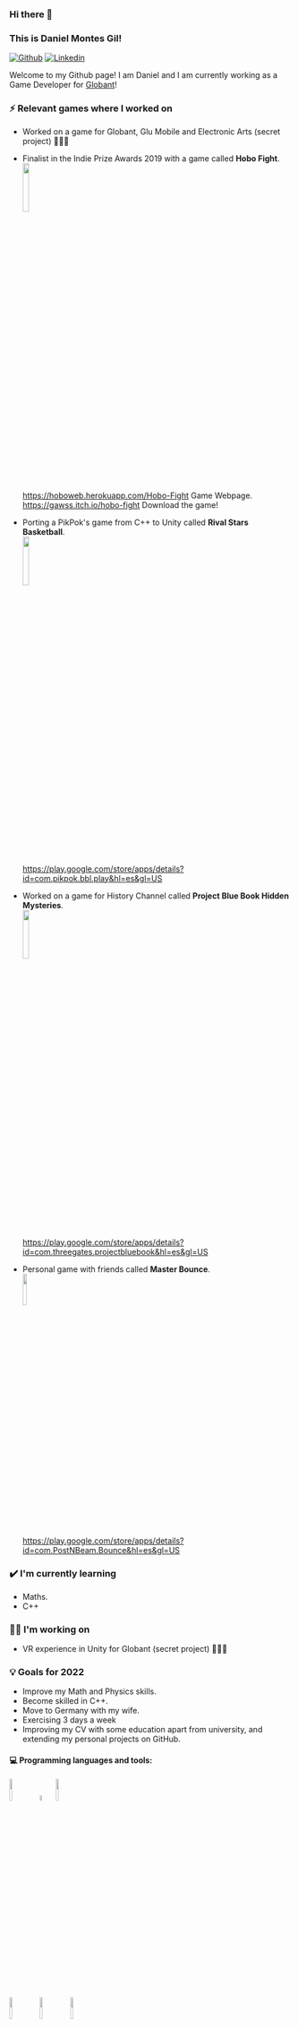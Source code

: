 ### Hi there 👋 
### This is Daniel Montes Gil!

[![Github](https://img.shields.io/badge/-Github-000?style=flat&logo=Github&logoColor=white)](https://github.com/Danielmontesgil)
[![Linkedin](https://img.shields.io/badge/-LinkedIn-blue?style=flat&logo=Linkedin&logoColor=white)](https://www.linkedin.com/in/danielmontesgil/)

Welcome to my Github page! I am Daniel and I am currently working as a Game Developer for [Globant](www.globant.com)!

### ⚡ Relevant games where I worked on
- Worked on a game for Globant, Glu Mobile and Electronic Arts (secret project) 🤫🤫🤫

- Finalist in the Indie Prize Awards 2019 with a game called <b>Hobo Fight</b>.
    <br />
    <img width="15%" src="https://user-images.githubusercontent.com/20919016/175407506-cfddeda6-4d46-4cb0-9764-ff4acf91d253.png">
    <br />
    https://hoboweb.herokuapp.com/Hobo-Fight Game Webpage.
    <br />
    https://gawss.itch.io/hobo-fight Download the game!
    
- Porting a PikPok's game from C++ to Unity called <b>Rival Stars Basketball</b>.
    <br />
    <img width="15%" src="https://user-images.githubusercontent.com/20919016/175407384-2a93144d-bc4e-48ed-9118-c609c4848181.png">
    <br />
    https://play.google.com/store/apps/details?id=com.pikpok.bbl.play&hl=es&gl=US
    
- Worked on a game for History Channel called <b>Project Blue Book Hidden Mysteries</b>.
    <br />
    <img width="15%" src="https://user-images.githubusercontent.com/20919016/175406771-3eaa3cbc-1636-4678-bb75-3897968879da.png">
    <br />
    https://play.google.com/store/apps/details?id=com.threegates.projectbluebook&hl=es&gl=US
    
- Personal game with friends called <b>Master Bounce</b>.
    <br />
    <img width="12%" src="https://user-images.githubusercontent.com/20919016/175406138-f68e9225-52a7-46c8-806b-1396fd9f7780.png">
    <br />
    https://play.google.com/store/apps/details?id=com.PostNBeam.Bounce&hl=es&gl=US

### ✔️ I'm currently learning
- Maths.
- C++

### 👩‍💻 I'm working on
- VR experience in Unity for Globant (secret project) 🤫🤫🤫

### 💡 Goals for 2022
- Improve my Math and Physics skills.
- Become skilled in C++.
- Move to Germany with my wife.
- Exercising 3 days a week
- Improving my CV with some education apart from university, and extending my personal projects on GitHub.

#### :computer: Programming languages and tools: 
<p>
<img width="10%" src="https://seeklogo.com/images/U/unity-logo-555C5D1D7E-seeklogo.com.png">
<img width="5%" src="https://seeklogo.com/images/C/c-sharp-c-logo-02F17714BA-seeklogo.com.png">
<img width="10%" src="https://seeklogo.com/images/G/git-logo-F4A93DAA20-seeklogo.com.png">
<br />
<img width="10%" src="https://encrypted-tbn0.gstatic.com/images?q=tbn:ANd9GcRdxTLNhTyAT0IBQTG4_l6kXXB1-N2mo83TGlh5ElhE0GKLe13Jb0qolL0b4mVvmRZwVF0&usqp=CAU">
<img width="10%" src="https://cdn.videogamesblogger.com/wp-content/uploads/2018/01/PlayFab-Logo.jpg">
<img width="10%" src="https://seeklogo.com/images/M/microsoft-visual-studio-logo-D33332CF6C-seeklogo.com.png">
</p>
